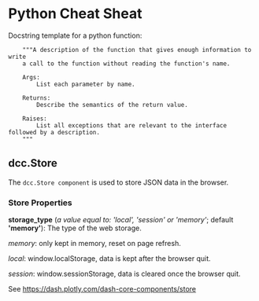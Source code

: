 # Python Cheat Sheat

Docstring template for a python function:
~~~
    """A description of the function that gives enough information to write 
    a call to the function without reading the function's name.
    
    Args:
        List each parameter by name. 

    Returns:
        Describe the semantics of the return value.

    Raises:
        List all exceptions that are relevant to the interface followed by a description.
    """
~~~

## dcc.Store

The ```dcc.Store component``` is used to store JSON data in the browser.

### Store Properties

**storage_type** (*a value equal to: 'local', 'session' or 'memory'*; default **'memory'**): 
The type of the web storage. 

*memory*: only kept in memory, reset on page refresh. 

*local*: window.localStorage, data is kept after the browser quit. 

*session*: window.sessionStorage, data is cleared once the browser quit.

See https://dash.plotly.com/dash-core-components/store

